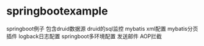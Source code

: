 # springbootexample
springboot例子
包含druid数据源
druid的sql监控
mybatis xml配置
mybatis分页插件
logback日志配置
springboot多环境配置
发送邮件
AOP拦截